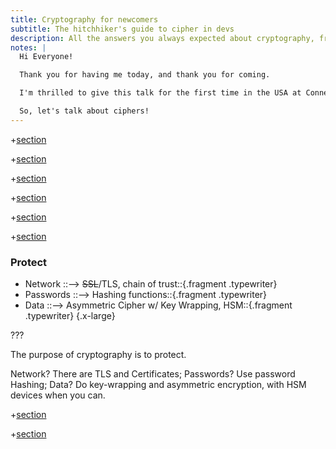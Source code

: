 ```yaml
---
title: Cryptography for newcomers
subtitle: The hitchhiker's guide to cipher in devs
description: All the answers you always expected about cryptography, from scratch, for everyone
notes: |
  Hi Everyone!

  Thank you for having me today, and thank you for coming.

  I'm thrilled to give this talk for the first time in the USA at Connect.Tech. I gave it for the first time 3 years ago. I'm still surprised by its longevity, but more than ever, we need to talk about cryptography.

  So, let's talk about ciphers!
---
```


+[section](sections/en/01-responsibility.md)

+[section](sections/en/02-encryption.md)

+[section](sections/en/03-cryptanalysis.md)

+[section](sections/en/04-oneway.md)

+[section](sections/en/05-decrypt.md)

+[section](sections/en/06-trust.md)

### Protect

- Network ::--> ~~SSL~~/TLS, chain of trust::{.fragment .typewriter}
- Passwords ::--> Hashing functions::{.fragment .typewriter}
- Data ::--> Asymmetric Cipher w/ Key Wrapping, HSM::{.fragment  .typewriter}
{.x-large}

???

The purpose of cryptography is to protect.

Network? There are TLS and Certificates;
Passwords? Use password Hashing;
Data? Do key-wrapping and asymmetric encryption, with HSM devices when you can.

+[section](sections/en/07-tooling.md)

+[section](sections/en/08-conclusion.md)
